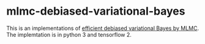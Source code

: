# mlmc-debiased-variational-bayes
This is an implementations of [efficient debiased variational Bayes by MLMC](https://arxiv.org/abs/2001.04676). The implemtation is in python 3 and tensorflow 2.
